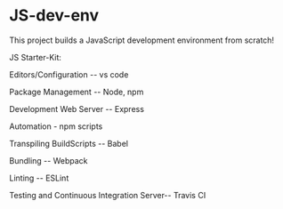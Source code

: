 # JS-dev-env

This project builds a JavaScript development environment from scratch!

JS Starter-Kit:

Editors/Configuration -- vs code

Package Management -- Node, npm

Development Web Server -- Express

Automation - npm scripts

Transpiling BuildScripts -- Babel

Bundling -- Webpack

Linting -- ESLint

Testing and Continuous Integration Server-- Travis CI
